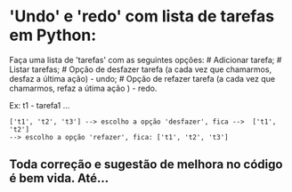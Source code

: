 <h1>'Undo' e 'redo' com lista de tarefas em Python:</h1>
<p>
Faça uma lista de 'tarefas' com as seguintes opções:
    # Adicionar tarefa;
    # Listar tarefas;
    # Opção de desfazer tarefa (a cada vez que chamarmos, desfaz a última ação) - undo;
    # Opção de refazer  tarefa (a cada vez que chamarmos, refaz a útima ação  ) - redo.
</p>

<p>
Ex:
    t1 - tarefa1 ...
    
    ['t1', 't2', 't3'] --> escolho a opção 'desfazer', fica -->  ['t1', 't2'] 
    --> escolho a opção 'refazer', fica: ['t1', 't2', 't3']
</p>

<h2>Toda correção e sugestão de melhora no código é bem vida. Até...</h2>
